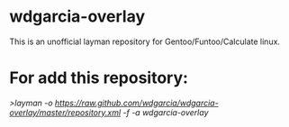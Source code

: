 # wdgarcia-overlay
This is an unofficial layman repository for Gentoo/Funtoo/Calculate linux.

# For add this repository:
*>layman -o https://raw.github.com/wdgarcia/wdgarcia-overlay/master/repository.xml -f -a wdgarcia-overlay*

